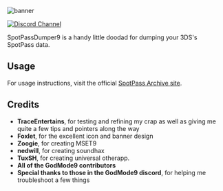 ![banner](https://i.ibb.co/7zVmf7m/Spot-Pass-Dumper9-banner.png)

[![Discord Channel][discord-badge]][discord]

[discord]: https://discord.gg/537RyPNmSg
[discord-badge]: https://img.shields.io/discord/1209201515063943219?color=%237289DA&logo=discord&logoColor=%23FFFFFF

SpotPassDumper9 is a handy little doodad for dumping your 3DS's SpotPass data.

## Usage

For usage instructions, visit the official [SpotPass Archive site](https://spotpassarchive.github.io/).

## Credits
* **TraceEntertains**, for testing and refining my crap as well as giving me quite a few tips and pointers along the way
* **Foxlet**, for the excellent icon and banner design
* **Zoogie**, for creating MSET9
* **nedwill**, for creating soundhax
* **TuxSH**, for creating universal otherapp.
* **All of the GodMode9 contributors**
* **Special thanks to those in the GodMode9 discord**, for helping me troubleshoot a few things
